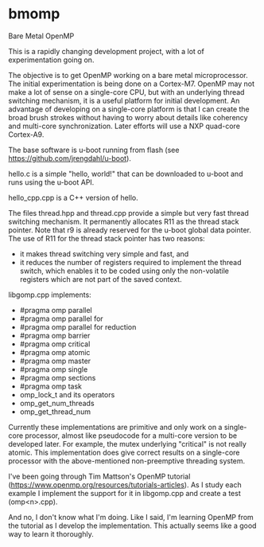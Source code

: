 # bmomp
Bare Metal OpenMP

This is a rapidly changing development project, with a lot of experimentation going on.

The objective is to get OpenMP working on a bare metal microprocessor. The initial experimentation
is being done on a Cortex-M7. OpenMP may not make a lot of sense on a single-core CPU, but with an
underlying thread switching mechanism, it is a useful platform for initial development. An advantage
of developing on a single-core platform is that I can create the broad brush strokes without having
to worry about details like coherency and multi-core synchronization.
Later efforts will use a NXP quad-core Cortex-A9.

The base software is u-boot running from flash (see https://github.com/jrengdahl/u-boot).

hello.c is a simple "hello, world!" that can be downloaded to u-boot and runs using the u-boot API.

hello_cpp.cpp is a C++ version of hello.

The files thread.hpp and thread.cpp provide a simple but very fast thread switching mechanism.
It permanently allocates R11 as the thread stack pointer. Note that r9 is already reserved for the u-boot
global data pointer. The use of R11 for the thread stack pointer has two reasons:
- it makes thread switching very simple and fast, and
- it reduces the number of registers required to implement the thread switch, which enables it to be coded
  using only the non-volatile registers which are not part of the saved context.

libgomp.cpp implements:
- #pragma omp parallel
- #pragma omp parallel for
- #pragma omp parallel for reduction
- #pragma omp barrier
- #pragma omp critical
- #pragma omp atomic
- #pragma omp master
- #pragma omp single
- #pragma omp sections
- #pragma omp task
- omp_lock_t and its operators
- omp_get_num_threads
- omp_get_thread_num

Currently these implementations are primitive and only work on a single-core processor, almost like pseudocode
for a multi-core version to be developed later. For example, the mutex underlying "critical" is not really
atomic. This implementation does give correct results on a single-core processor with the above-mentioned
non-preemptive threading system.

I've been going through Tim Mattson's OpenMP tutorial (https://www.openmp.org/resources/tutorials-articles).
As I study each example I implement the support for it in libgomp.cpp and create a test (omp\<n\>.cpp).

And no, I don't know what I'm doing. Like I said, I'm learning OpenMP from the tutorial as I develop the
implementation. This actually seems like a good way to learn it thoroughly.
